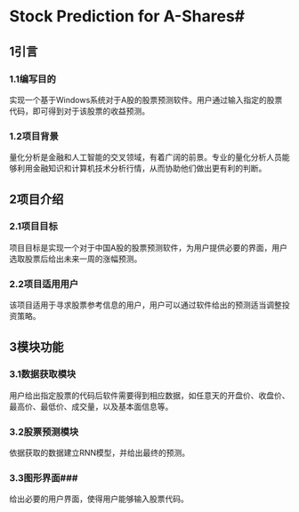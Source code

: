# Stock Prediction for A-Shares#

## 1引言
### 1.1编写目的
实现一个基于Windows系统对于A股的股票预测软件。用户通过输入指定的股票代码，即可得到对于该股票的收益预测。
### 1.2项目背景
量化分析是金融和人工智能的交叉领域，有着广阔的前景。专业的量化分析人员能够利用金融知识和计算机技术分析行情，从而协助他们做出更有利的判断。
## 2项目介绍
### 2.1项目目标
项目目标是实现一个对于中国A股的股票预测软件，为用户提供必要的界面，用户选取股票后给出未来一周的涨幅预测。
### 2.2项目适用用户
该项目适用于寻求股票参考信息的用户，用户可以通过软件给出的预测适当调整投资策略。
## 3模块功能
### 3.1数据获取模块
用户给出指定股票的代码后软件需要得到相应数据，如任意天的开盘价、收盘价、最高价、最低价、成交量，以及基本面信息等。
### 3.2股票预测模块
依据获取的数据建立RNN模型，并给出最终的预测。
### 3.3图形界面###
给出必要的用户界面，使得用户能够输入股票代码。
